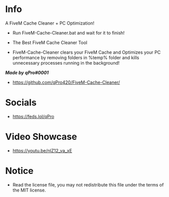 # Info
A FiveM Cache Cleaner + PC Optimization!

- Run FiveM-Cache-Cleaner.bat and wait for it to finish!

- The Best FiveM Cache Cleaner Tool

- FiveM-Cache-Cleaner clears your FiveM Cache and Optimizes your PC performance by removing folders in %temp% folder and kills unnecessary processes running in the background!

***Made by qPro#0001***
- https://github.com/qPro420/FiveM-Cache-Cleaner/

# Socials
 - https://feds.lol/qPro


# Video Showcase
 - https://youtu.be/nlZ12_va_xE


 # Notice
 - Read the license file, you may not redistribute this file under the terms of the MIT license.